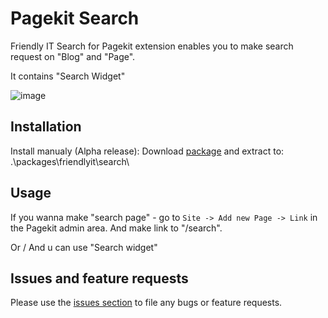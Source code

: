 # Pagekit Search

Friendly IT Search for Pagekit extension enables you to make search request on "Blog" and "Page".

It contains "Search Widget"

![image](http://search.friendly-it.ru/storage/searchscreenshot.jpg)

## Installation

Install manualy (Alpha release): 
Download [package](http://search.friendly-it.ru/releases/download/search/search-0.1.1.zip) and
extract to:
.\packages\friendlyit\search\

## Usage
If you wanna make "search page" - go to `Site -> Add new Page -> Link` in the Pagekit admin area.
And make link to "/search".

Or / And u can use "Search widget" 

## Issues and feature requests

Please use the [issues section](https://github.com/neicv/pagekit-search/issues) to file any bugs or feature requests.